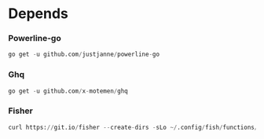 # Depends
### Powerline-go
```python
go get -u github.com/justjanne/powerline-go
```
### Ghq
```python
go get -u github.com/x-motemen/ghq
```
### Fisher
```python
curl https://git.io/fisher --create-dirs -sLo ~/.config/fish/functions/fisher.fish
```
